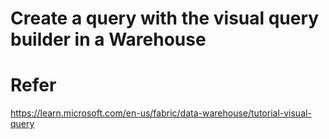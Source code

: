 # Create a query with the visual query builder in a Warehouse

# Refer
https://learn.microsoft.com/en-us/fabric/data-warehouse/tutorial-visual-query
